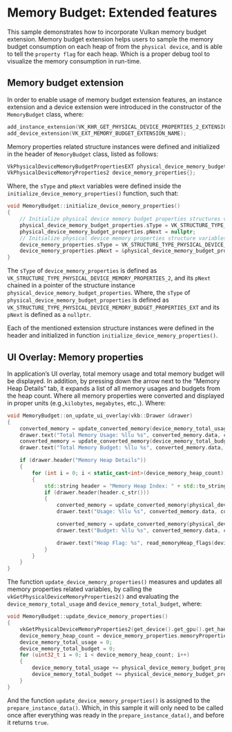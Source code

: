 <!--
- Copyright (c) 2023, Holochip Corporation
-
- SPDX-License-Identifier: Apache-2.0
-
- Licensed under the Apache License, Version 2.0 the "License";
- you may not use this file except in compliance with the License.
- You may obtain a copy of the License at
-
-     http://www.apache.org/licenses/LICENSE-2.0
-
- Unless required by applicable law or agreed to in writing, software
- distributed under the License is distributed on an "AS IS" BASIS,
- WITHOUT WARRANTIES OR CONDITIONS OF ANY KIND, either express or implied.
- See the License for the specific language governing permissions and
- limitations under the License.
-
-->

# Memory Budget: Extended features

This sample demonstrates how to incorporate Vulkan memory budget extension. Memory budget extension helps users to
sample the memory budget consumption on each heap of from the ```physical device```, and is able to tell
the ```property flag``` for each heap. Which is a proper debug tool to visualize the memory consumption in run-time.

## Memory budget extension

In order to enable usage of memory budget extension features, an instance extension and a device extension were
introduced in the constructor of the ```MemoryBudget``` class, where:

````cpp
add_instance_extension(VK_KHR_GET_PHYSICAL_DEVICE_PROPERTIES_2_EXTENSION_NAME);
add_device_extension(VK_EXT_MEMORY_BUDGET_EXTENSION_NAME);
````

Memory properties related structure instances were defined and initialized in the header of ```MemoryBudget``` class,
listed as follows:

````cpp
VkPhysicalDeviceMemoryBudgetPropertiesEXT physical_device_memory_budget_properties{};
VkPhysicalDeviceMemoryProperties2 device_memory_properties{};
````

Where, the ```sType``` and ```pNext``` variables were defined inside the ```initialize_device_memory_properties()```
function, such that:

````cpp
void MemoryBudget::initialize_device_memory_properties()
{
	// Initialize physical device memory budget properties structures variables
	physical_device_memory_budget_properties.sType = VK_STRUCTURE_TYPE_PHYSICAL_DEVICE_MEMORY_BUDGET_PROPERTIES_EXT;
	physical_device_memory_budget_properties.pNext = nullptr;
	// Initialize physical device memory properties structure variables
	device_memory_properties.sType = VK_STRUCTURE_TYPE_PHYSICAL_DEVICE_MEMORY_PROPERTIES_2;
	device_memory_properties.pNext = &physical_device_memory_budget_properties;
}
````

The ```sType``` of ```device_memory_properties``` is defined
as ```VK_STRUCTURE_TYPE_PHYSICAL_DEVICE_MEMORY_PROPERTIES_2```, and its ```pNext``` chained in a pointer of the
structure instance ```physical_device_memory_budget_properties```. Where, the ```sType```
of ```physical_device_memory_budget_properties``` is defined
as ```VK_STRUCTURE_TYPE_PHYSICAL_DEVICE_MEMORY_BUDGET_PROPERTIES_EXT``` and its ```pNext``` is defined as
a ```nullptr```.

Each of the mentioned extension structure instances were defined in the header and initialized in
function ```initialize_device_memory_properties()```.

## UI Overlay: Memory properties

In application’s UI overlay, total memory usage and total memory budget will be displayed. In addition, by pressing down
the arrow next to the “Memory Heap Details” tab, it expands a list of all memory usages and budgets from the heap count.
Where all memory properties were converted and displayed in proper units (e.g.,```kilobytes```, ```megabytes```, etc.,).
Where:

````cpp
void MemoryBudget::on_update_ui_overlay(vkb::Drawer &drawer)
{
	converted_memory = update_converted_memory(device_memory_total_usage);
	drawer.text("Total Memory Usage: %llu %s", converted_memory.data, converted_memory.units.c_str());
	converted_memory = update_converted_memory(device_memory_total_budget);
	drawer.text("Total Memory Budget: %llu %s", converted_memory.data, converted_memory.units.c_str());

	if (drawer.header("Memory Heap Details"))
	{
		for (int i = 0; i < static_cast<int>(device_memory_heap_count); i++)
		{
			std::string header = "Memory Heap Index: " + std::to_string(i);
			if (drawer.header(header.c_str()))
			{
				converted_memory = update_converted_memory(physical_device_memory_budget_properties.heapUsage[i]);
				drawer.text("Usage: %llu %s", converted_memory.data, converted_memory.units.c_str());

				converted_memory = update_converted_memory(physical_device_memory_budget_properties.heapBudget[i]);
				drawer.text("Budget: %llu %s", converted_memory.data, converted_memory.units.c_str());

				drawer.text("Heap Flag: %s", read_memoryHeap_flags(device_memory_properties.memoryProperties.memoryHeaps[i].flags).c_str());
			}
		}
	}
}
````

The function ```update_device_memory_properties()``` measures and updates all memory properties related variables, by
calling the ```vkGetPhysicalDeviceMemoryProperties2()``` and evaluating the ```device_memory_total_usage```
and ```device_memory_total_budget```, where:

````cpp
void MemoryBudget::update_device_memory_properties()
{
	vkGetPhysicalDeviceMemoryProperties2(get_device().get_gpu().get_handle(), &device_memory_properties);
	device_memory_heap_count = device_memory_properties.memoryProperties.memoryHeapCount;
	device_memory_total_usage = 0;
	device_memory_total_budget = 0;
	for (uint32_t i = 0; i < device_memory_heap_count; i++)
	{
		device_memory_total_usage += physical_device_memory_budget_properties.heapUsage[i];
		device_memory_total_budget += physical_device_memory_budget_properties.heapBudget[i];
	}
}
````

And the function ```update_device_memory_properties()``` is assigned to the ```prepare_instance_data()```. Which, in
this sample it will only need to be called once after everything was ready in the ```prepare_instance_data()```, and
before it returns ```true```.